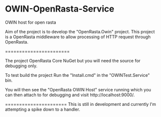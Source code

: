 OWIN-OpenRasta-Service
======================

OWIN host for open rasta

Aim of the project is to develop the "OpenRasta.Owin" project. This project is a OpenRasta middleware to allow processing of HTTP request through OpenRasta.

=======================

The project OpenRasta Core NuGet but you will need the source for debugging only.

To test build the project Run the "Install.cmd" in the "OWINTest.Service" bin. 

You will then see the "OpenRasta OWIN Host" service running which you can then attach to for debugging and visit http://localhost:9000/.

======================
This is still in development and currently I'm attempting a spike down to a handler.

